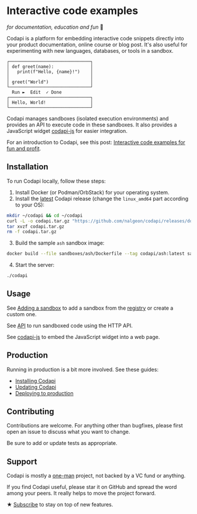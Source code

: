 # Interactive code examples

_for documentation, education and fun_ 🎉

Codapi is a platform for embedding interactive code snippets directly into your product documentation, online course or blog post. It's also useful for experimenting with new languages, databases, or tools in a sandbox.

```
┌───────────────────────────────┐
│ def greet(name):              │
│   print(f"Hello, {name}!")    │
│                               │
│ greet("World")                │
└───────────────────────────────┘
  Run ►  Edit  ✓ Done
┌───────────────────────────────┐
│ Hello, World!                 │
└───────────────────────────────┘
```

Codapi manages sandboxes (isolated execution environments) and provides an API to execute code in these sandboxes. It also provides a JavaScript widget [codapi-js](https://github.com/nalgeon/codapi-js) for easier integration.

For an introduction to Codapi, see this post: [Interactive code examples for fun and profit](https://antonz.org/code-examples/).

## Installation

To run Codapi locally, follow these steps:

1. Install Docker (or Podman/OrbStack) for your operating system.
2. Install the [latest](https://github.com/nalgeon/codapi/releases/latest) Codapi release (change the `linux_amd64` part according to your OS):

```sh
mkdir ~/codapi && cd ~/codapi
curl -L -o codapi.tar.gz "https://github.com/nalgeon/codapi/releases/download/v0.11.0/codapi_0.11.0_linux_amd64.tar.gz"
tar xvzf codapi.tar.gz
rm -f codapi.tar.gz
```

3. Build the sample `ash` sandbox image:

```sh
docker build --file sandboxes/ash/Dockerfile --tag codapi/ash:latest sandboxes/ash
```

4. Start the server:

```sh
./codapi
```

## Usage

See [Adding a sandbox](docs/add-sandbox.md) to add a sandbox from the [registry](https://github.com/nalgeon/sandboxes) or create a custom one.

See [API](docs/api.md) to run sandboxed code using the HTTP API.

See [codapi-js](https://github.com/nalgeon/codapi-js) to embed the JavaScript widget into a web page.

## Production

Running in production is a bit more involved. See these guides:

-   [Installing Codapi](docs/install.md)
-   [Updating Codapi](docs/update.md)
-   [Deploying to production](docs/production.md)

## Contributing

Contributions are welcome. For anything other than bugfixes, please first open an issue to discuss what you want to change.

Be sure to add or update tests as appropriate.

## Support

Codapi is mostly a [one-man](https://antonz.org/) project, not backed by a VC fund or anything.

If you find Codapi useful, please star it on GitHub and spread the word among your peers. It really helps to move the project forward.

★ [Subscribe](https://antonz.org/subscribe/) to stay on top of new features.
